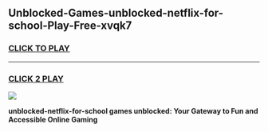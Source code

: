
## Unblocked-Games-unblocked-netflix-for-school-Play-Free-xvqk7
<h3>
<a href="https://premium76.site?title=unblocked-netflix-for-school&ref=18A1">CLICK TO PLAY</a></h3>
<hr>

<h3>
<a href="https://premium76.site?title=unblocked-netflix-for-school&ref=18A1">CLICK 2 PLAY</a>
  
</h3>

<a href="https://premium76.site?title=unblocked-netflix-for-school&ref=18A1"><img src="https://clearcache.store/games.png"></a>


**unblocked-netflix-for-school games unblocked: Your Gateway to Fun and Accessible Online Gaming**
